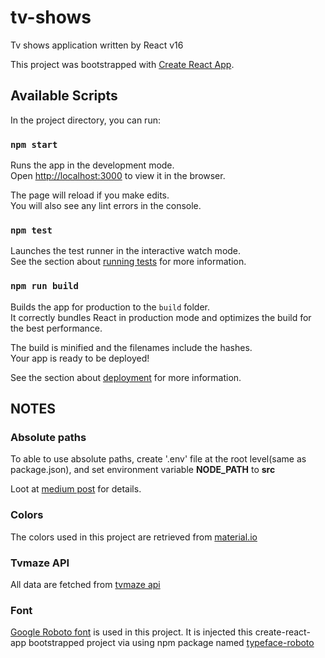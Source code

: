 # tv-shows

Tv shows application written by React v16

This project was bootstrapped with [Create React App](https://github.com/facebook/create-react-app).

## Available Scripts

In the project directory, you can run:

### `npm start`

Runs the app in the development mode.<br>
Open [http://localhost:3000](http://localhost:3000) to view it in the browser.

The page will reload if you make edits.<br>
You will also see any lint errors in the console.

### `npm test`

Launches the test runner in the interactive watch mode.<br>
See the section about [running tests](https://facebook.github.io/create-react-app/docs/running-tests) for more information.

### `npm run build`

Builds the app for production to the `build` folder.<br>
It correctly bundles React in production mode and optimizes the build for the best performance.

The build is minified and the filenames include the hashes.<br>
Your app is ready to be deployed!

See the section about [deployment](https://facebook.github.io/create-react-app/docs/deployment) for more information.

## NOTES

### Absolute paths

To able to use absolute paths, create '.env' file at the root level(same as package.json),
and set environment variable **NODE_PATH** to **src**

Loot at [medium post](https://medium.com/@ktruong008/absolute-imports-with-create-react-app-4338fbca7e3d) for details.

### Colors

The colors used in this project are retrieved from [material.io](https://material.io/design/color/#tools-for-picking-colors)

### Tvmaze API

All data are fetched from [tvmaze api](https://www.tvmaze.com/api)

### Font

[Google Roboto font](https://fonts.google.com/specimen/Roboto) is used in this project. It is injected this create-react-app bootstrapped project via using npm package named [typeface-roboto](https://github.com/KyleAMathews/typefaces/tree/master/packages/roboto)
